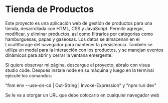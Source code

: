 <h1>Tienda de Productos</h1>
Este proyecto es una aplicación web de gestión de productos para una tienda, desarrollada con HTML, CSS y JavaScript. Permite agregar, modificar, y eliminar productos, 
así como filtrarlos por categorías como hamburguesas, papas y gaseosas. Los datos se almacenan en el LocalStorage del navegador para mantener la persistencia. 
También se utiliza un modal para la interacción con los productos, y se manejan eventos dinámicos para abrir y cerrar la ventana emergente.

<p>Si quiere observar mi página, descargue el proyecto, abralo con visua studio code. Después instale node en su máquina y luego en la terminal ejecute los comandos:</p>
<p>"fnm env --use-on-cd | Out-String | Invoke-Expression" y "npm run dev"</p>

<p>Se le va a otorgar un URL que debe colocarlo en cualquier navegador web</p>
